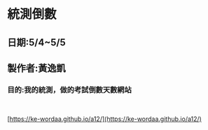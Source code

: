 #  統測倒數

##   日期:5/4~5/5

## 製作者:黃逸凱

### 目的:我的統測，做的考試倒數天數網站

​	

[https://ke-wordaa.github.io/a12/](https://ke-wordaa.github.io/a12/)

